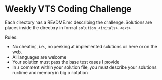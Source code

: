 # Weekly VTS Coding Challenge

Each directory has a README.md describing the challenge. Solutions are places inside the directory in format `solution_<initals>.<ext>`

Rules:

* No cheating, i.e., no peeking at implemented solutions on here or on the web.
* All languages are welcome
* Your solution must pass the base test cases I provide
* In a comment within your solution file, you must describe your solutions runtime and memory in big o notation
